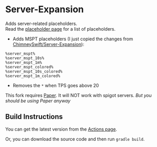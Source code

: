 # Server-Expansion

Adds server-related placeholders.  
Read the [placeholder page](https://helpch.at/placeholders#server) for a list of placeholders.

- Adds MSPT placeholders (I just copied the changes from [ChimneySwift/Server-Expansion](https://github.com/ChimneySwift/Server-Expansion)):
```
%server_mspt%
%server_mspt_10s%
%server_mspt_1m%
%server_mspt_colored%
%server_mspt_10s_colored%
%server_mspt_1m_colored%
```
- Removes the `*` when TPS goes above 20

This fork requires [Paper](https://papermc.io).
It will NOT work with spigot servers.
*But you should be using Paper anyway*

## Build Instructions

You can get the latest version from the [Actions page](https://github.com/srnyx/Server-Expansion/actions).

Or, you can download the source code and then run `gradle build`.
